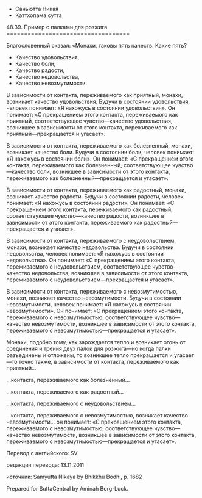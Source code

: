 









* Саньютта Никая
* Каттхопама сутта


48\.39\. Пример с палками для розжига
\=\=\=\=\=\=\=\=\=\=\=\=\=\=\=\=\=\=\=\=\=\=\=\=\=\=\=\=\=\=\=\=\=\=\=



Благословенный сказал: «Монахи, таковы пять качеств\. Какие пять?


* Качество удовольствия,
* Качество боли,
* Качество радости,
* Качество недовольства,
* Качество невозмутимости\.


В зависимости от контакта, переживаемого как приятный, монахи, возникает качество удовольствия\. Будучи в состоянии удовольствия, человек понимает: «Я нахожусь в состоянии удовольствия»\. Он понимает: «С прекращением этого контакта, переживаемого как приятный, соответствующее чувство—качество удовольствия, возникшее в зависимости от этого контакта, переживаемого как приятный—прекращается и угасает»\.


В зависимости от контакта, переживаемого как болезненный, монахи, возникает качество боли\. Будучи в состоянии боли, человек понимает: «Я нахожусь в состоянии боли»\. Он понимает: «С прекращением этого контакта, переживаемого как болезненный, соответствующее чувство—качество боли, возникшее в зависимости от этого контакта, переживаемого как болезненный—прекращается и угасает»\.


В зависимости от контакта, переживаемого как радостный, монахи, возникает качество радости\. Будучи в состоянии радости, человек понимает: «Я нахожусь в состоянии радости»\. Он понимает: «С прекращением этого контакта, переживаемого как радостный, соответствующее чувство—качество радости, возникшее в зависимости от этого контакта, переживаемого как радостный—прекращается и угасает»\.


В зависимости от контакта, переживаемого с неудовольствием, монахи, возникает качество недовольства\. Будучи в состоянии недовольства, человек понимает: «Я нахожусь в состоянии недовольства»\. Он понимает: «С прекращением этого контакта, переживаемого с неудовольствием, соответствующее чувство—качество недовольства, возникшее в зависимости от этого контакта, переживаемого с неудовольствием—прекращается и угасает»\.


В зависимости от контакта, переживаемого с невозмутимостью, монахи, возникает качество невозмутимости\. Будучи в состоянии невозмутимости, человек понимает: «Я нахожусь в состоянии невозмутимости»\. Он понимает: «С прекращением этого контакта, переживаемого с невозмутимостью, соответствующее чувство—качество невозмутимости, возникшее в зависимости от этого контакта, переживаемого с невозмутимостью—прекращается и угасает»\.


Монахи, подобно тому, как зарождается тепло и возникает огонь от соединения и трения двух палок для розжига—но когда палки разъединены и отложены, то возникшее тепло прекращается и угасает—то точно также, в зависимости от контакта, переживаемого как приятный…


…контакта, переживаемого как болезненный…


…контакта, переживаемого как радостный…


…контакта, переживаемого с неудовольствием…


…контакта, переживаемого с невозмутимостью, возникает качество невозмутимости… он понимает: «С прекращением этого контакта, переживаемого с невозмутимостью, соответствующее чувство—качество невозмутимости, возникшее в зависимости от этого контакта, переживаемого с невозмутимостью—прекращается и угасает»\.



Перевод с английского: SV


редакция перевода: 13\.11\.2011


источник: Samyutta Nikaya by Bhikkhu Bodhi, p\. 1682


Prepared for SuttaCentral by Aminah Borg\-Luck\.






